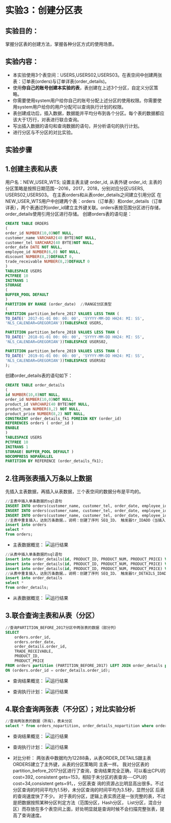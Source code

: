 # 实验3：创建分区表

## 实验目的：

掌握分区表的创建方法，掌握各种分区方式的使用场景。

## 实验内容：
- 本实验使用3个表空间：USERS,USERS02,USERS03。在表空间中创建两张表：订单表(orders)与订单详表(order_details)。
- 使用**你自己的账号创建本实验的表**，表创建在上述3个分区，自定义分区策略。
- 你需要使用system用户给你自己的账号分配上述分区的使用权限。你需要使用system用户给你的用户分配可以查询执行计划的权限。
- 表创建成功后，插入数据，数据能并平均分布到各个分区。每个表的数据都应该大于1万行，对表进行联合查询。
- 写出插入数据的语句和查询数据的语句，并分析语句的执行计划。
- 进行分区与不分区的对比实验。

## 实验步骤
## 1.创建主表和从表
用户名：NEW_USER_WTS; 设置主表主键 order_id, 从表外键 order_id; 主表的分区策略是按照日期范围--2016，2017，2018，分别对应分区USERS, USERS02,USERS03。
在主表orders和从表order_details之间建立引用分区
在NEW_USER_WTS用户中创建两个表：orders（订单表）和order_details（订单详表），两个表通过列order_id建立主外键关联。orders表按范围分区进行存储，order_details使用引用分区进行存储。
创建orders表的语句是：

```sql
CREATE TABLE ORDERS
(
order_id NUMBER(10,0)NOT NULL,
customer_name VARCHAR2(40 BYTE)NOT NULL,
customer_tel VARCHAR2(40 BYTE)NOT NULL,
order_date DATE NOT NULL,
employee_id NUMBER(6,0) NOT NULL,
discount NUMBER(8,2)DEFAULT 0,
trade_receivable NUMBER(8,2)DEFAULT 0
)
TABLESPACE USERS
PCTFREE 10
INITRANS 1
STORAGE
(
BUFFER_POOL DEFAULT
)
PARTITION BY RANGE (order_date)  //RANGE分区类型
(
PARTITION partition_before_2017 VALUES LESS THAN (
TO_DATE(' 2017-01-01 00: 00: 00', 'SYYYY-MM-DD HH24: MI: SS',
'NLS_CALENDAR=GREGORIAN'))TABLESPACE USERS,

PARTITION partition_before_2018 VALUES LESS THAN (
TO_DATE(' 2018-01-01 00: 00: 00', 'SYYYY-MM-DD HH24: MI: SS',
'NLS_CALENDAR=GREGORIAN'))TABLESPACE USERS02,

PARTITION partition_before_2019 VALUES LESS THAN (
TO_DATE(' 2019-01-01 00: 00: 00', 'SYYYY-MM-DD HH24: MI: SS',
'NLS_CALENDAR=GREGORIAN'))TABLESPACE USERS02
);
```

创建order_details表的语句如下：
```sql
CREATE TABLE order_details
(
id NUMBER(10,0)NOT NULL,
order_id NUMBER(10,0)NOT NULL,
product_id VARCHAR2(40 BYTE)NOT NULL,
product_num NUMBER(8,2) NOT NULL,
product_price NUMBER(8,2) NOT NULL,
CONSTRAINT order_details_fk1 FOREIGN KEY (order_id)
REFERENCES orders ( order_id )
ENABLE
)
TABLESPACE USERS
PCTFREE 10 
INITRANS 1
STORAGE( BUFFER_POOL DEFAULT )
NOCOMPRESS NOPARALLEL
PARTITION BY REFERENCE (order_details_fk1);
```


## 2.往两张表插入万条以上数据

先插入主表数据，再插入从表数据，三个表空间的数据分布是平均的。
```sql
//主表中插入单条数据的sql语句
INSERT INTO orders(customer_name, customer_tel, order_date, employee_id, trade_receivable, discount) VALUES('WANG', '152', to_date ( '2016-12-20 18:31:34' , 'YYYY-MM-DD HH24:MI:SS' ), 001, 16, 6);
INSERT INTO orders(customer_name, customer_tel, order_date, employee_id, trade_receivable, discount) VALUES('ZHAO', '152', to_date ( '2017-12-20 18:31:34' , 'YYYY-MM-DD HH24:MI:SS' ), 001, 17, 7);
INSERT INTO orders(customer_name, customer_tel, order_date, employee_id, trade_receivable, discount) VALUES('LI', '152', to_date ( '2018-12-20 18:31:34' , 'YYYY-MM-DD HH24:MI:SS' ), 001, 18, 8);
//主表中重复插入，达到万条数据，，说明：创建了序列 SEQ_ID， 触发器tr_IDADD（当插入主表单条数据时候自动插入order_id值【唯一值】）
insert into orders
select *
from orders;
```

- 主表数据概览：
![运行结果](https://github.com/wtsStudy/Oracle/blob/master/test3/分区主表数据概览.png )

```sql
//从表中插入单条数据的sql语句
insert into order_details(id, PRODUCT_ID, PRODUCT_NUM, PRODUCT_PRICE) VALUES(233, 233, 233, 255.66);
insert into order_details(id, PRODUCT_ID, PRODUCT_NUM, PRODUCT_PRICE) VALUES(332, 332, 332, 266.55);
insert into order_details(id, PRODUCT_ID, PRODUCT_NUM, PRODUCT_PRICE) VALUES(323, 323, 323, 265.56);
//从表中重复插入，达到万条数据，，说明：创建了序列 SEQ_ID， 触发器tr_DETAILS_IDADD（当插入从表单条数据时候自动插入order_id值【唯一值】）
insert into order_details
select *
from order_details;
```

- 从表数据概览：
![运行结果](https://github.com/wtsStudy/Oracle/blob/master/test3/分区从表数据概览.png )

## 3.联合查询主表和从表（分区）
```sql
//查询PARTITION_BEFORE_2017分区中两张表的数据（部分列）
SELECT
    orders.order_id,
    orders.order_date,
    order_details.order_id,
    TRADE_RECEIVABLE,
    PRODUCT_ID,
    PRODUCT_PRICE
FROM orders partition (PARTITION_BEFORE_2017) LEFT JOIN order_details partition (PARTITION_BEFORE_2017)
ON (orders.order_id = order_details.order_id);
```

- 查询结果概览：
![运行结果](https://github.com/wtsStudy/Oracle/blob/master/test3/分区查询_PartitionBefore2017.png )

- 查询执行计划：
![运行结果](https://github.com/wtsStudy/Oracle/blob/master/test3/分区查询_执行计划.png )

## 4.联合查询两张表（不分区）；对比实验分析
```sql
//查询两张表的数据（所有），表未分区
select * from orders_nopartition, order_details_nopartition where orders_nopartition.order_id = order_details_nopartition.order_id(+);
```
- 查询结果概览：
![运行结果](https://github.com/wtsStudy/Oracle/blob/master/test3/未分区查询_查询结果.png )

- 查询执行计划：
![运行结果](https://github.com/wtsStudy/Oracle/blob/master/test3/未分区查询_执行计划.png )

- 对比分析：
两张表中数据均为12288条，从表ORDER_DETAILS跟主表ORDERS建立了主外键，从表的分区策略同
主表一样。
我对分区表的partition_before_2017分区进行了查询，查询结果完全正确，可以看出CPU的cost=392,
consistent gets=153，相较于未分区的表查询---CPU的cost=34,consistent gets=91，，分区表查
询的资源占比明显高出很多。不过分区查询的时间平均为1.5秒，未分区查询的时间平均为3.5秒，显然分区
后表的查询速度快了不少。
对于表的分区，逻辑上表实质还是一张完整的表，不过是把数据按照某种分区判定方法（范围分区，Hash分区，
List分区，混合分区）而存放在多个表空间上面，好处明显就是查询时候不会扫描完整张表，提高了查询速度。
